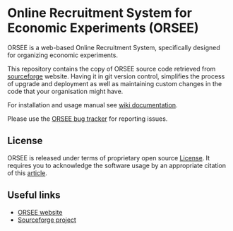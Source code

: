 Online Recruitment System for Economic Experiments (ORSEE)
======================

ORSEE is a web-based Online Recruitment System, specifically designed for
organizing economic experiments.

This repository contains the copy of ORSEE source code retrieved from
[sourceforge](http://sourceforge.net/projects/orsee) website. Having it in git
version control, simplifies the process of upgrade and deployment as well as
maintaining custom changes in the code that your organisation might have.

For installation and usage manual see [wiki documentation](http://www.orsee.org/wiki/doku.php).

Please use the [ORSEE bug tracker](http://www.orsee.org/web/tracker.php) for reporting issues.

License
------------

ORSEE is released under terms of proprietary open source
[License](http://www.orsee.org/web/license.php). It requires you to acknowledge
the software usage by an appropriate citation of this [article](http://link.springer.com/article/10.1007/s40881-015-0004-4).

Useful links
------------

* [ORSEE website](http://www.orsee.org/)
* [Sourceforge project](http://sourceforge.net/projects/orsee)
